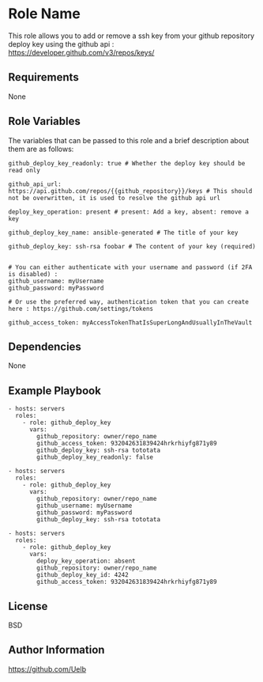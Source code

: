 Role Name
=========

This role allows you to add or remove a ssh key from your github repository deploy key using the github api : https://developer.github.com/v3/repos/keys/

Requirements
------------

None

Role Variables
--------------

The variables that can be passed to this role and a brief description about them are as follows:
````
github_deploy_key_readonly: true # Whether the deploy key should be read only

github_api_url: https://api.github.com/repos/{{github_repository}}/keys # This should not be overwritten, it is used to resolve the github api url

deploy_key_operation: present # present: Add a key, absent: remove a key

github_deploy_key_name: ansible-generated # The title of your key

github_deploy_key: ssh-rsa foobar # The content of your key (required)


# You can either authenticate with your username and password (if 2FA is disabled) :
github_username: myUsername
github_password: myPassword

# Or use the preferred way, authentication token that you can create here : https://github.com/settings/tokens

github_access_token: myAccessTokenThatIsSuperLongAndUsuallyInTheVault

````

Dependencies
------------

None

Example Playbook
----------------

    - hosts: servers
      roles:
        - role: github_deploy_key
          vars:
            github_repository: owner/repo_name
            github_access_token: 932042631839424hrkrhiyfg871y89
            github_deploy_key: ssh-rsa tototata
            github_deploy_key_readonly: false

    - hosts: servers
      roles:
        - role: github_deploy_key
          vars:
            github_repository: owner/repo_name
            github_username: myUsername
            github_password: myPassword
            github_deploy_key: ssh-rsa tototata
    
    - hosts: servers
      roles:
        - role: github_deploy_key
          vars:
            deploy_key_operation: absent
            github_repository: owner/repo_name
            github_deploy_key_id: 4242
            github_access_token: 932042631839424hrkrhiyfg871y89

License
-------

BSD

Author Information
------------------

https://github.com/Uelb
